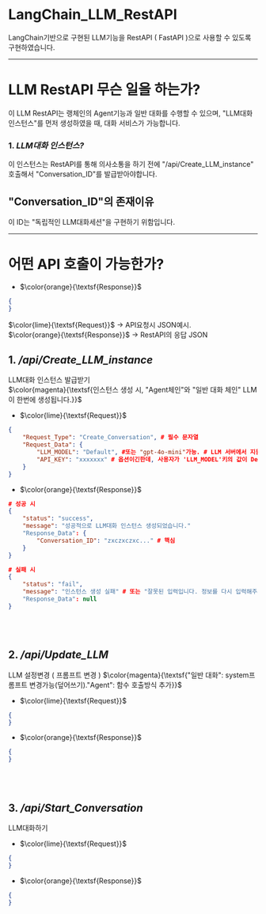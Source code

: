# LangChain_LLM_RestAPI
LangChain기반으로 구현된 LLM기능을 RestAPI ( FastAPI )으로 사용할 수 있도록 구현하였습니다. 

---

# LLM RestAPI 무슨 일을 하는가?
이 LLM RestAPI는 랭체인의 Agent기능과 일반 대화를 수행할 수 있으며, "LLM대화 인스턴스"를 먼저 생성하였을 때, 대화 서비스가 가능합니다. 

### 1. *LLM대화 인스턴스?*<br>
이 인스턴스는 RestAPI를 통해 의사소통을 하기 전에 "/api/Create_LLM_instance" 호출해서 "Conversation_ID"를 발급받아야합니다.<br>
## "Conversation_ID"의 존재이유<br>
이 ID는 "독립적인 LLM대화세션"을 구현하기 위함입니다. 

---
# 어떤 API 호출이 가능한가?

- $\color{orange}{\textsf{Response}}$

```json
{
}
```

$\color{lime}{\textsf{Request}}$ -> API요청시 JSON예시.<br>
$\color{orange}{\textsf{Response}}$ -> RestAPI의 응답 JSON<br>

## 1. */api/Create_LLM_instance*<br>
LLM대화 인스턴스 발급받기<br>
$\color{magenta}{\textsf{인스턴스 생성 시, "Agent체인"와 "일반 대화 체인" LLM이 한번에 생성됩니다.}}$
- $\color{lime}{\textsf{Request}}$<br>
```json
{
    "Request_Type": "Create_Conversation", # 필수 문자열
    "Request_Data": {
        "LLM_MODEL": "Default", #또는 "gpt-4o-mini"가능. # LLM 서버에서 지원가능한 str이여야함
        "API_KEY": "xxxxxxx" # 옵션이긴한데, 사용자가 'LLM_MODEL'키의 값이 Default로 설정하지 않으면 API_KEY가 필요하니까 일단 넣는다.
    }
}
```
- $\color{orange}{\textsf{Response}}$

```json
# 성공 시
{
    "status": "success",
    "message": "성공적으로 LLM대화 인스턴스 생성되었습니다."
    "Response_Data": {
        "Conversation_ID": "zxczxczxc..." # 핵심
    }
}

# 실패 시
{
    "status": "fail",
    "message": "인스턴스 생성 실패" # 또는 "잘못된 입력입니다. 정보를 다시 입력해주세요"
    "Response_Data": null
}
```

<br><br>

## 2. */api/Update_LLM*<br>
LLM 설정변경 ( 프롬프트 변경 ) 
$\color{magenta}{\textsf{"일반 대화": system프롬프트 변경가능(덮어쓰기)."Agent": 함수 호출방식 추가}}$
- $\color{lime}{\textsf{Request}}$

```json
{
}
```

- $\color{orange}{\textsf{Response}}$

```json
{
}
```

<br><br>

## 3. */api/Start_Conversation*<br>
LLM대화하기
- $\color{lime}{\textsf{Request}}$

```json
{
}
```

- $\color{orange}{\textsf{Response}}$

```json
{
}
```


